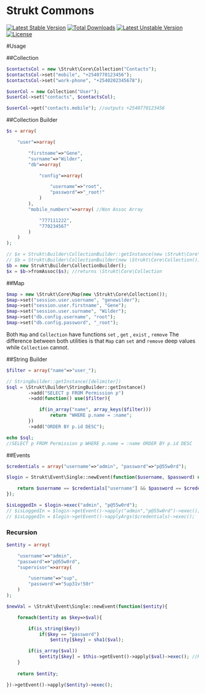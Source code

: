 Strukt Commons
==============

[![Latest Stable Version](https://poser.pugx.org/strukt/commons/v/stable)](https://packagist.org/packages/strukt/commons)
[![Total Downloads](https://poser.pugx.org/strukt/commons/downloads)](https://packagist.org/packages/strukt/commons)
[![Latest Unstable Version](https://poser.pugx.org/strukt/commons/v/unstable)](https://packagist.org/packages/strukt/commons)
[![License](https://poser.pugx.org/strukt/commons/license)](https://packagist.org/packages/strukt/commons)

#Usage

##Collection

```php
$contactsCol = new \Strukt\Core\Collection("Contacts");
$contactsCol->set("mobile", "+2540770123456");
$contactsCol->set("work-phone", "+2540202345678");

$userCol = new Collection("User");
$userCol->set("contacts", $contactsCol);

$userCol->get("contacts.mobile"); //outputs +2540770123456
```

##Collection Builder

```php
$s = array(

    "user"=>array(

        "firstname"=>"Gene",
		"surname"=>"Wilder",	
		"db"=>array(

            "config"=>array(

                "username"=>"root",
				"password"=>"_root!"
            )
        ),
        "mobile_numbers"=>array( //Non Assoc Array

            "777111222",
            "770234567"
        )
    )
);

// $x = Strukt\Builder\CollectionBuilder::getInstance(new \Strukt\Core\Collection())->fromAssoc($s);
// $b = Strukt\Builder\CollectionBuilder(new \Strukt\Core\Collection());
$b = new Strukt\Builder\CollectionBuilder();
$x = $b->fromAssoc($s); //returns \Strukt\Core\Collection
```

##Map

```php
$map = new \Strukt\Core\Map(new \Strukt\Core\Collection());
$map->set("session.user.username", "genewilder");
$map->set("session.user.firstname", "Gene");
$map->set("session.user.surname", "Wilder");
$map->set("db.config.username", "root");
$map->set("db.config.password", "_root");
```

Both `Map` and `Collection` have functions `set` , `get` , `exist` , `remove` The difference between both utilities is that `Map` can `set` and `remove` deep values while `Collection` cannot.

##String Builder

```php
$filter = array("name"=>"user_");

// StringBuilder::getInstance([delimiter])
$sql = \Strukt\Builder\StringBuilder::getInstance()
        ->add("SELECT p FROM Permission p")
        ->add(function() use($filter){

            if(in_array("name", array_keys($filter)))
                return "WHERE p.name = :name";
        })
        ->add("ORDER BY p.id DESC");

echo $sql; 
//SELECT p FROM Permission p WHERE p.name = :name ORDER BY p.id DESC
```

##Events

```php
$credentials = array("username"=>"admin", "password"=>"p@55w0rd");

$login = Strukt\Event\Single::newEvent(function($username, $password) use($credentials){

    return $username == $credentials["username"] && $password == $credentials["password"];
});

$isLoggedIn = $login->exec("admin", "p@55w0rd");
// $isLoggedIn = $login->getEvent()->apply("admin","p@55w0rd")->exec();
// $isLoggedIn = $login->getEvent()->applyArgs($credentials)->exec();
```

### Recursion

```php
$entity = array(

    "username"=>"admin",
    "password"=>"p@55w0rd",
    "supervisor"=>array(

        "username"=>"sup",
        "password"=>"5up31v!50r"
    )
);

$newVal = \Strukt\Event\Single::newEvent(function($entity){

    foreach($entity as $key=>$val){

        if(is_string($key))
            if($key == "password")
                $entity[$key] = sha1($val);

        if(is_array($val))
            $entity[$key] = $this->getEvent()->apply($val)->exec(); //Recursion
    }
            
    return $entity;

})->getEvent()->apply($entity)->exec();
```